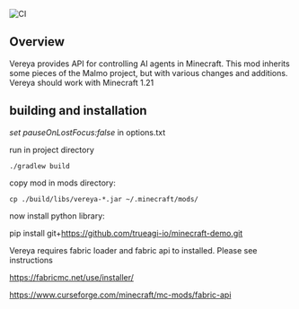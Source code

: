 ![CI](https://github.com/trueagi-io/Vereya/actions/workflows/build.yml/badge.svg)

## Overview  

Vereya provides API for controlling AI agents in Minecraft. This mod inherits some pieces of the Malmo project, but with various changes and additions. 
Vereya should work with Minecraft 1.21

## building and installation

*set pauseOnLostFocus:false* in options.txt

run in project directory

`./gradlew build`

copy mod in mods directory:

`cp ./build/libs/vereya-*.jar ~/.minecraft/mods/`

now install python library:

pip install git+https://github.com/trueagi-io/minecraft-demo.git

Vereya requires fabric loader and fabric api to installed. Please see instructions

https://fabricmc.net/use/installer/

https://www.curseforge.com/minecraft/mc-mods/fabric-api


